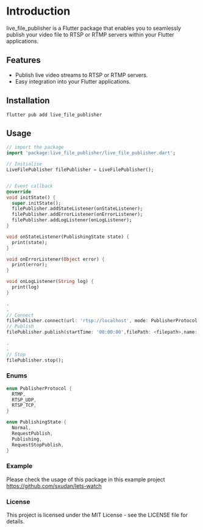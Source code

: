 # Introduction

live_file_publisher is a Flutter package that enables you to seamlessly publish your video file to RTSP or RTMP servers within your Flutter applications.

## Features

- Publish live video streams to RTSP or RTMP servers.
- Easy integration into your Flutter applications.


## Installation

```
flutter pub add live_file_publisher
```

## Usage

```dart
// import the package
import 'package:live_file_publisher/live_file_publisher.dart';

// Initialise
LiveFilePublisher filePublisher = LiveFilePublisher();


// Event callback
@override
void initState() {
  super.initState();
  filePublisher.addStateListener(onStateListener);
  filePublisher.addErrorListener(onErrorListener);
  filePublisher.addLogListener(onLogListener);
}

void onStateListener(PublishingState state) {
  print(state);
}

void onErrorListener(Object error) {
  print(error);
}

void onLogListener(String log) {
  print(log)
}

.
.
// Connect
filePublisher.connect(url: 'rtsp://localhost', mode: PublisherProtocol.RTSP_UDP);
// Publish 
filePublisher.publish(startTime: '00:00:00',filePath: <filepath>,name: 'mystream');

.
.
// Stop
filePublisher.stop();

```

### Enums

```dart
enum PublisherProtocol {
  RTMP,
  RTSP_UDP,
  RTSP_TCP,
}

enum PublishingState {
  Normal,
  RequestPublish,
  Publishing,
  RequestStopPublish,
}
```

### Example

Please check the usage of this package in this example project https://github.com/sxudan/lets-watch

### License
This project is licensed under the MIT License - see the LICENSE file for details.
